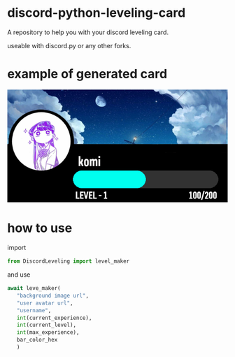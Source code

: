 # discord-python-leveling-card

A repository to help you with your discord leveling card.

useable with discord.py or any other forks.


# example of generated card

<img src="https://raw.githubusercontent.com/ResetXD/discord-python-leveling-card/master/level.png">


# how to use


import
```py
from DiscordLeveling import level_maker
 ```
 
 and use
 ```py
 await leve_maker(
    "background image url",
    "user avatar url",
    "username",
    int(current_experience),
    int(current_level),
    int(max_experience),
    bar_color_hex
    )
```
